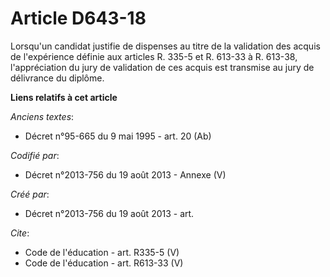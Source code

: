 # Article D643-18

Lorsqu'un candidat justifie de dispenses au titre de la validation des acquis de l'expérience définie aux articles R. 335-5
et R. 613-33 à R. 613-38, l'appréciation du jury de validation de ces acquis est transmise au jury de délivrance du diplôme.

**Liens relatifs à cet article**

_Anciens textes_:

  - Décret n°95-665 du 9 mai 1995 - art. 20 (Ab)

_Codifié par_:

  - Décret n°2013-756 du 19 août 2013 -  Annexe (V)

_Créé par_:

  - Décret n°2013-756 du 19 août 2013 - art.

_Cite_:

  - Code de l'éducation - art. R335-5 (V)
  - Code de l'éducation - art. R613-33 (V)
